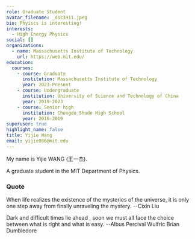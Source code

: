 ```yaml
---
role: Graduate Student
avatar_filename: _dsc3911.jpeg
bio: Phyiscs is interesting!
interests:
  - High Energy Physics
social: []
organizations:
  - name: Massachusetts Institute of Technology
    url: https://web.mit.edu/
education:
  courses:
    - course: Graduate
      institution: Massachusetts Institute of Technology
      year: 2023-Present
    - course: Undergraduate
      institution: University of Science and Technology of China
      year: 2019-2023
    - course: Senior high
      institution: Chengdu Shude High School
      year: 2016-2019
superuser: true
highlight_name: false
title: Yijie Wang
email: yijie086@mit.edu
---
```

My name is Yijie WANG (王一杰).

A graduate student in the MIT Department of Physics.

<!--### 
### My wishes

Since ancient times, philosophers, such as Aristotle in ancient Greece and Mozi in ancient China, have tirelessly searched for a unified theory that can describe the world. Modern science started with Galileo, whose great work paved the way for the development of classical physics. Subsequently, Isaac Newton,formulated his three famous laws of classical motion. Since then, the building of classical physics has gained a solid foundation. In the last century, physics has undergone a dramatic revolution. Albert Einstein's general theory of relativity has forced us to reshape our understanding of space and time, and quantum mechanics has also revealed the counterintuitive laws of the microscopic world on a deeper level. People began to re-examine physics, from deeper symmetries. In this century, the establishment and improvement of the Standard Model have brought people's understanding of physics to an unprecedented height. However, the Standard Model is well known to provide an incomplete description of the universe, for phenomena such as dark matter, neutrino mass, and matter/antimatter asymmetry fall outside its capabilities. Will the Standard Model survive with small adjustments, or will everything be completely upended, as it was at the beginning of the last century? let us wait and see.

On the eve of this change in physics, I am eager to partake in high-energy physics. There are still many challenges to be solved in high-energy physics. I hope to continue to challenge the final theory. This is my ultimate purpose in life. 

There is a long way to go, and I will try my best to search for it.!-->


### Quote

When life realizes the existence of the mysteries of the universe, it is only one step away from finally unraveling the mystery.  --Cixin Liu


Dark and difficult times lie ahead , soon we must all face the choice between what is right and what is easy.  --Albus Percival Wulfric Brian Dumbledore

<!--### Teaching Assistant

I am the teaching assistant for Electrodynamics (2022 Spring, USTC) and Theoreticial Mechanics A (2021 Fall, USTC).

If you are interested in my acclaimed teaching assistantship, click [here](https://yijiewang.netlify.app/courses/)!-->
